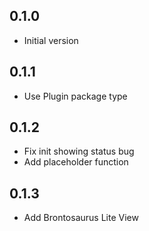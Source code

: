 ## 0.1.0

- Initial version

## 0.1.1

- Use Plugin package type

## 0.1.2

- Fix init showing status bug
- Add placeholder function

## 0.1.3

- Add Brontosaurus Lite View
